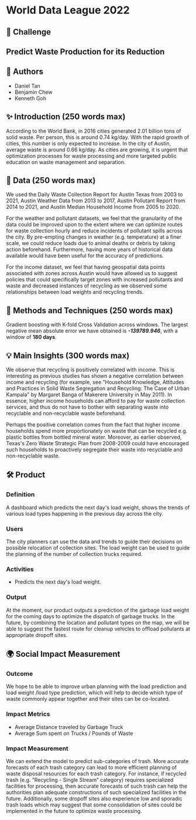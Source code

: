 # World Data League 2022

## 🎯 Challenge

## **Predict Waste Production for its Reduction**

## 👥 Authors

- Daniel Tan
- Benjamin Chew
- Kenneth Goh

## ✨ Introduction (250 words max)

According to the World Bank, in 2016 cities generated 2.01 billion tons of solid waste. Per person, this is around 0.74 kg/day. With the rapid growth of cities, this number is only expected to increase. In the city of Austin, average waste is around 0.66 kg/day. As cities are growing, it is urgent that optimization processes for waste processing and more targeted public education on waste management and separation.

## 🔢 Data (250 words max)

We used the Daily Waste Collection Report for Austin Texas from 2003 to 2021, Austin Weather Data from 2013 to 2017, Austin Pollutant Report from 2014 to 2021, and Austin Median Household Income from 2005 to 2020.

For the weather and pollutant datasets, we feel that the granularity of the data could be improved upon to the extent where we can optimize routes for waste collection hourly and reduce incidents of pollutant spills across the city. By pre-empting changes in weather (e.g. temperature) at a finer scale, we could reduce loads due to animal deaths or debris by taking action beforehand. Furthermore, having more years of historical data available would have been useful for the accuracy of predictions.

For the income dataset, we feel that having geospatial data points associated with zones across Austin would have allowed us to suggest policies that could specifically target zones with increased pollutants and waste and decreased instances of recycling as we observed some relationships between load weights and recycling trends.

## 🧮 Methods and Techniques (250 words max)

Gradient boosting with K-fold Cross Validation across windows.
The largest negative mean absolute error we have obtained is **_-139789.946_**, with a window of **180 days**.

## 💡 Main Insights (300 words max)

We observe that recycling is positively correlated with income. This is interesting as previous studies has shown a negative correlation between income and recycling (for example, see "Household Knowledge, Attitudes and Practices in Solid Waste Segregation and Recycling: The Case of Urban Kampala" by Margaret Banga of Makerere University in May 2011). In essence, higher income households can afford to pay for waste collection services, and thus do not have to bother with separating waste into recyclable and non-recyclable waste beforehand.

Perhaps the positive correlation comes from the fact that higher income households spend more proportionately on waste that can be recycled e.g. plastic bottles from bottled mineral water. Moreover, as earlier observed, Texas's Zero Waste Strategic Plan from 2008-2009 could have encouraged such households to proactively segregate their waste into recyclable and non-recyclable waste.

## 🛠️ Product

### Definition

A dashboard which predicts the next day's load weight, shows the trends of various load types happening in the previous day across the city.

### Users

The city planners can use the data and trends to guide their decisions on possible relocation of collection sites. The load weight can be used to guide the planning of the number of collection trucks required.

### Activities

- Predicts the next day's load weight.

### Output

At the moment, our product outputs a prediction of the garbage load weight for the coming days to optimize the dispatch of garbage trucks. In the future, by combining the location and pollutant types on the map, we will be able to suggest the fastest route for cleanup vehicles to offload pollutants at appropriate dropoff sites.

## 🌍 Social Impact Measurement

### Outcome

We hope to be able to improve urban planning with the load prediction and load weight /load type prediction, which will help to decide which type of waste commonly appear together and their sites can be co-located.

### Impact Metrics

- Average Distance traveled by Garbage Truck
- Average Sum spent on Trucks / Pounds of Waste

### Impact Measurement

We can extend the model to predict sub-categories of trash. More accurate forecasts of each trash category can lead to more efficient planning of waste disposal resources for each trash category. For instance, if recycled trash (e.g. “Recycling - Single Stream” category) requires specialized facilities for processing, then accurate forecasts of such trash can help the authorities plan adequate constructions of such specialized facilities in the future. Additionally, some dropoff sites also experience low and sporadic trash loads which may suggest that some consolidation of sites could be implemented in the future to optimize waste processing.
